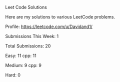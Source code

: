 Leet Code Solutions

Here are my solutions to various LeetCode problems. 

Profile:
https://leetcode.com/u/Davidand1/

Submissions This Week: 1

Total Submissions: 20

Easy: 11
cpp: 11

Medium: 9
cpp: 9

Hard: 0
